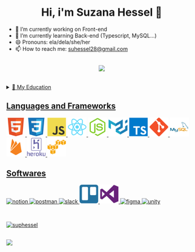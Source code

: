 <h1 align='center'>
Hi, i'm Suzana Hessel 👋
</h1>

- 🔭 I’m currently working on Front-end 
- 🌱 I’m currently learning Back-end (Typescript, MySQL...)
- 😄 Pronouns: ela/dela/she/her
- 📫 How to reach me: <a href='mailto:suhessel28@gmail.com'>suhessel28@gmail.com</a>

<!--  <p align='center'>
  <a href="https://https://www.linkedin.com/in/suzana-hessel/" target="_blank">
    <img src="https://img.shields.io/badge/linkedin-%230077B5.svg?&style=for-the-badge&logo=linkedin&logoColor=white" />
  </a>&nbsp;&nbsp;
<p/> -->

##

 <p align='center'>
  <a href="https://github.com/suphessel">
  <img height="180em" src="https://github-readme-stats.vercel.app/api?username=suphessel&show_icons=true&theme=dracula&include_all_commits=true&count_private=true"/>
<!--  <img height="180em" src="https://github-readme-stats.vercel.app/api/top-langs/?username=suphessel&layout=compact&langs_count=7&theme=dracula"/> -->
<p/>
  
<!--   </div>
<div style="display: inline_block"><br>
  <img align="center" alt="Suh-Js" height="30" width="40" src="https://raw.githubusercontent.com/devicons/devicon/master/icons/javascript/javascript-plain.svg">
  <img align="center" alt="Suh-Ts" height="30" width="40" src="https://raw.githubusercontent.com/devicons/devicon/master/icons/typescript/typescript-plain.svg">
  <img align="center" alt="Suh-React" height="30" width="40" src="https://raw.githubusercontent.com/devicons/devicon/master/icons/react/react-original.svg">
  <img align="center" alt="Suh-HTML" height="30" width="40" src="https://raw.githubusercontent.com/devicons/devicon/master/icons/html5/html5-original.svg">
  <img align="center" alt="Suh-CSS" height="30" width="40" src="https://raw.githubusercontent.com/devicons/devicon/master/icons/css3/css3-original.svg">
</div> -->
 
 ##

<details>
  <summary>📃 My Education</summary>


- 📖 **Labenu**\
📆 2021 – 2021\
📍 **Full Stack Web Developer** - Brazil


- 📖 **Federal University of Uberlândia - UFU**\
📆 2012 – 2017\
📍 **Degree in Physics - ** - Brazil

</details>

 ##
 
<h2>Languages and Frameworks</h2>

<p>
<img src="https://raw.githubusercontent.com/devicons/devicon/2809b567852a4648062a2d3e7c1c531367458c0b/icons/html5/html5-original.svg" alt="html" width="50" />
<img src="https://raw.githubusercontent.com/devicons/devicon/2809b567852a4648062a2d3e7c1c531367458c0b/icons/css3/css3-original.svg" alt="css" width="50" />
<img src="https://raw.githubusercontent.com/devicons/devicon/2809b567852a4648062a2d3e7c1c531367458c0b/icons/javascript/javascript-original.svg" alt="javascript" width="50" />
<img src="https://raw.githubusercontent.com/devicons/devicon/2809b567852a4648062a2d3e7c1c531367458c0b/icons/react/react-original.svg" alt="react" width="50" />
<img src="https://raw.githubusercontent.com/devicons/devicon/2809b567852a4648062a2d3e7c1c531367458c0b/icons/nodejs/nodejs-original.svg" alt="nodejs" width="50" />
<!-- <img src="https://upload.wikimedia.org/wikipedia/commons/thumb/b/b2/Bootstrap_logo.svg/1024px-Bootstrap_logo.svg.png" alt="bootstrap" width="50" /> -->
<img src="https://raw.githubusercontent.com/devicons/devicon/2809b567852a4648062a2d3e7c1c531367458c0b/icons/materialui/materialui-original.svg" alt="material-ui" width="50" />
<img src="https://raw.githubusercontent.com/devicons/devicon/2809b567852a4648062a2d3e7c1c531367458c0b/icons/typescript/typescript-original.svg" alt="typescript" width="50" />  
<img src="https://raw.githubusercontent.com/devicons/devicon/2809b567852a4648062a2d3e7c1c531367458c0b/icons/git/git-original.svg" alt="git" width="50" />
<img src="https://raw.githubusercontent.com/devicons/devicon/master/icons/mysql/mysql-original-wordmark.svg" alt="sql" width="50" />  
<img src="https://raw.githubusercontent.com/devicons/devicon/2809b567852a4648062a2d3e7c1c531367458c0b/icons/firebase/firebase-plain.svg" alt="firebase" width="50" />  
<img src="https://raw.githubusercontent.com/devicons/devicon/2809b567852a4648062a2d3e7c1c531367458c0b/icons/heroku/heroku-original-wordmark.svg" alt="heroku" width="50" />  
<img src="https://raw.githubusercontent.com/devicons/devicon/2809b567852a4648062a2d3e7c1c531367458c0b/icons/amazonwebservices/amazonwebservices-original.svg" alt="aws" width="50" /> 
</p>

##
 
<h2>Softwares</h2>

<p>
<!-- <img src="https://upload.wikimedia.org/wikipedia/commons/thumb/0/0c/Blender_logo_no_text.svg/1024px-Blender_logo_no_text.svg.png" alt="blender" width="50" /> -->
<img src="https://pics.freeicons.io/uploads/icons/png/18579954981556105328-512.png" alt="notion" width="50" />
<img src="https://symbols.getvecta.com/stencil_92/21_postman-icon.fddaf8a27f.svg" alt="postman" width="50" />
<img src="https://cdn.worldvectorlogo.com/logos/slack-new-logo.svg" alt="slack" width="50" />
<img src="https://raw.githubusercontent.com/devicons/devicon/2809b567852a4648062a2d3e7c1c531367458c0b/icons/trello/trello-plain.svg" alt="trello" width="50" />
<img src="https://raw.githubusercontent.com/devicons/devicon/2809b567852a4648062a2d3e7c1c531367458c0b/icons/visualstudio/visualstudio-plain.svg" alt="vscode" width="50" />
<img src="https://cdn.worldvectorlogo.com/logos/figma-1.svg" alt="figma" width="30" />
<img src="https://encrypted-tbn0.gstatic.com/images?q=tbn:ANd9GcT5UnFFdWDmbfoC_o_V4ZHWotnLypwLAVhv_bxcbG1fVC1eoNLdAZsNscpXg8YDIveORfU&usqp=CAU" alt="unity" width="50" />
</p>
<br/>
<p align="left"> <img src="https://komarev.com/ghpvc/?username=suphessel" alt="suphessel" /> </p>
   
##

   <div> 
  <a href="https://https://www.linkedin.com/in/suzana-hessel/" target="_blank"><img src="https://img.shields.io/badge/-LinkedIn-%230077B5?style=for-the-badge&logo=linkedin&logoColor=white" target="_blank"></a> 
 
</div>

